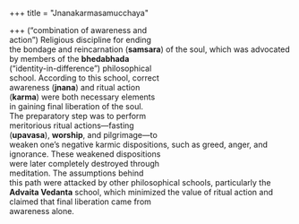+++
title = "Jnanakarmasamucchaya"

+++
(“combination of awareness and  
action”) Religious discipline for ending  
the bondage and reincarnation (**samsara**) of the soul, which was advocated  
by members of the **bhedabhada**  
(“identity-in-difference”) philosophical  
school. According to this school, correct  
awareness (**jnana**) and ritual action  
(**karma**) were both necessary elements  
in gaining final liberation of the soul.  
The preparatory step was to perform  
meritorious ritual actions—fasting  
(**upavasa**), **worship**, and pilgrimage—to  
weaken one’s negative karmic dispositions, such as greed, anger, and ignorance. These weakened dispositions  
were later completely destroyed through  
meditation. The assumptions behind  
this path were attacked by other philosophical schools, particularly the  
**Advaita Vedanta** school, which minimized the value of ritual action and  
claimed that final liberation came from  
awareness alone.